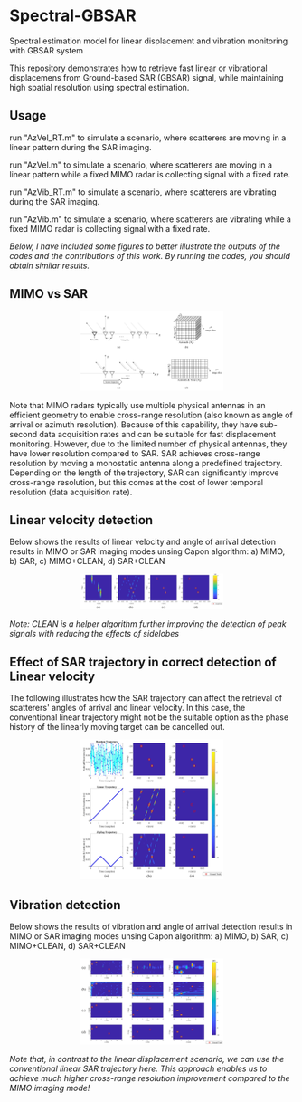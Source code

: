 # Spectral-GBSAR
Spectral estimation model for linear displacement and vibration monitoring with GBSAR system 

This repository demonstrates how to retrieve fast linear or vibrational displacemens from Ground-based SAR (GBSAR) signal, while maintaining high spatial resolution using spectral estimation.
## Usage
run "AzVel_RT.m" to simulate a scenario, where scatterers are moving in a linear pattern during the SAR imaging.

run "AzVel.m" to simulate a scenario, where scatterers are moving in a linear pattern while a fixed MIMO radar is collecting signal with a fixed rate.

run "AzVib_RT.m" to simulate a scenario, where scatterers are vibrating during the SAR imaging.

run "AzVib.m" to simulate a scenario, where scatterers are vibrating while a fixed MIMO radar is collecting signal with a fixed rate.

*Below, I have included some figures to better illustrate the outputs of the codes and the contributions of this work. By running the codes, you should obtain similar results.*

## MIMO vs SAR
<p align="center">
 <img src="results/imaging modes.jpg" width=50%>
</p>

Note that MIMO radars typically use multiple physical antennas in an efficient geometry to enable cross-range resolution (also known as angle of arrival or azimuth resolution). Because of this capability, they have sub-second data acquisition rates and can be suitable for fast displacement monitoring. However, due to the limited number of physical antennas, they have lower resolution compared to SAR. SAR achieves cross-range resolution by moving a monostatic antenna along a predefined trajectory. Depending on the length of the trajectory, SAR can significantly improve cross-range resolution, but this comes at the cost of lower temporal resolution (data acquisition rate).

## Linear velocity detection

Below shows the results of linear velocity and angle of arrival detection results in MIMO or SAR imaging modes unsing Capon algorithm: a) MIMO, b) SAR, c) MIMO+CLEAN, d) SAR+CLEAN
<p align="center">
 <img src="results/Linear Velocity.JPG" width=50%>
</p>

*Note: CLEAN is a helper algorithm further improving the detection of peak signals with reducing the effects of sidelobes*

## Effect of SAR trajectory in correct detection of Linear velocity

The following illustrates how the SAR trajectory can affect the retrieval of scatterers' angles of arrival and linear velocity. In this case, the conventional linear trajectory might not be the suitable option as the phase history of the linearly moving target can be cancelled out.

<p align="center">
 <img src="results/Linear Velocity_SAR Trajectories.JPG" width=50%>
</p>

## Vibration detection

Below shows the results of vibration and angle of arrival detection results in MIMO or SAR imaging modes unsing Capon algorithm: a) MIMO, b) SAR, c) MIMO+CLEAN, d) SAR+CLEAN

<p align="center">
 <img src="results/Vibration.JPG" width=50%>
</p>

*Note that, in contrast to the linear displacement scenario, we can use the conventional linear SAR trajectory here. This approach enables us to achieve much higher cross-range resolution improvement compared to the MIMO imaging mode!*
